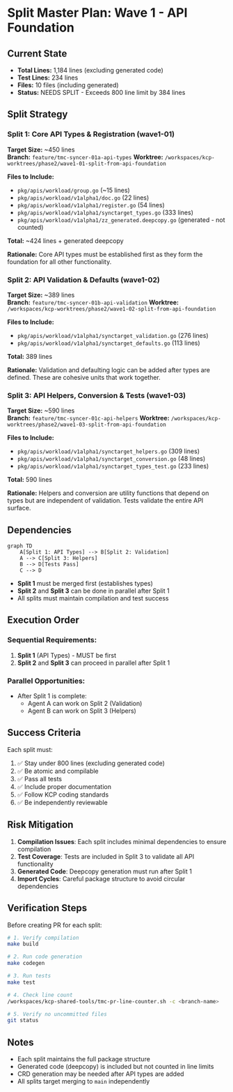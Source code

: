 # Split Master Plan: Wave 1 - API Foundation

## Current State
- **Total Lines:** 1,184 lines (excluding generated code)
- **Test Lines:** 234 lines
- **Files:** 10 files (including generated)
- **Status:** NEEDS SPLIT - Exceeds 800 line limit by 384 lines

## Split Strategy

### Split 1: Core API Types & Registration (wave1-01)
**Target Size:** ~450 lines  
**Branch:** `feature/tmc-syncer-01a-api-types`
**Worktree:** `/workspaces/kcp-worktrees/phase2/wave1-01-split-from-api-foundation`

**Files to Include:**
- `pkg/apis/workload/group.go` (~15 lines)
- `pkg/apis/workload/v1alpha1/doc.go` (22 lines)
- `pkg/apis/workload/v1alpha1/register.go` (54 lines)
- `pkg/apis/workload/v1alpha1/synctarget_types.go` (333 lines)
- `pkg/apis/workload/v1alpha1/zz_generated.deepcopy.go` (generated - not counted)

**Total:** ~424 lines + generated deepcopy

**Rationale:** Core API types must be established first as they form the foundation for all other functionality.

### Split 2: API Validation & Defaults (wave1-02)
**Target Size:** ~389 lines  
**Branch:** `feature/tmc-syncer-01b-api-validation`
**Worktree:** `/workspaces/kcp-worktrees/phase2/wave1-02-split-from-api-foundation`

**Files to Include:**
- `pkg/apis/workload/v1alpha1/synctarget_validation.go` (276 lines)
- `pkg/apis/workload/v1alpha1/synctarget_defaults.go` (113 lines)

**Total:** 389 lines

**Rationale:** Validation and defaulting logic can be added after types are defined. These are cohesive units that work together.

### Split 3: API Helpers, Conversion & Tests (wave1-03)
**Target Size:** ~590 lines  
**Branch:** `feature/tmc-syncer-01c-api-helpers`
**Worktree:** `/workspaces/kcp-worktrees/phase2/wave1-03-split-from-api-foundation`

**Files to Include:**
- `pkg/apis/workload/v1alpha1/synctarget_helpers.go` (309 lines)
- `pkg/apis/workload/v1alpha1/synctarget_conversion.go` (48 lines)
- `pkg/apis/workload/v1alpha1/synctarget_types_test.go` (233 lines)

**Total:** 590 lines

**Rationale:** Helpers and conversion are utility functions that depend on types but are independent of validation. Tests validate the entire API surface.

## Dependencies

```mermaid
graph TD
    A[Split 1: API Types] --> B[Split 2: Validation]
    A --> C[Split 3: Helpers]
    B --> D[Tests Pass]
    C --> D
```

- **Split 1** must be merged first (establishes types)
- **Split 2** and **Split 3** can be done in parallel after Split 1
- All splits must maintain compilation and test success

## Execution Order

### Sequential Requirements:
1. **Split 1** (API Types) - MUST be first
2. **Split 2** and **Split 3** can proceed in parallel after Split 1

### Parallel Opportunities:
- After Split 1 is complete:
  - Agent A can work on Split 2 (Validation)
  - Agent B can work on Split 3 (Helpers)

## Success Criteria

Each split must:
1. ✅ Stay under 800 lines (excluding generated code)
2. ✅ Be atomic and compilable
3. ✅ Pass all tests
4. ✅ Include proper documentation
5. ✅ Follow KCP coding standards
6. ✅ Be independently reviewable

## Risk Mitigation

1. **Compilation Issues**: Each split includes minimal dependencies to ensure compilation
2. **Test Coverage**: Tests are included in Split 3 to validate all API functionality
3. **Generated Code**: Deepcopy generation must run after Split 1
4. **Import Cycles**: Careful package structure to avoid circular dependencies

## Verification Steps

Before creating PR for each split:
```bash
# 1. Verify compilation
make build

# 2. Run code generation
make codegen

# 3. Run tests
make test

# 4. Check line count
/workspaces/kcp-shared-tools/tmc-pr-line-counter.sh -c <branch-name>

# 5. Verify no uncommitted files
git status
```

## Notes

- Each split maintains the full package structure
- Generated code (deepcopy) is included but not counted in line limits
- CRD generation may be needed after API types are added
- All splits target merging to `main` independently